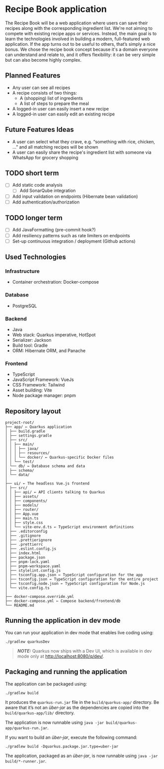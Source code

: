 # Recipe Book application

The Recipe Book will be a web application where users can save their recipes along with the corresponding ingredient
list. We're not aiming to compete with existing recipe apps or services. Instead, the main goal is to learn the
technologies involved in building a modern, full-featured web application. If the app turns out to be useful to others,
that’s simply a nice bonus. We chose the recipe book concept because it's a domain everyone can understand and relate
to, and it offers flexibility: it can be very simple but can also become highly complex.

## Planned Features

* Any user can see all recipes
* A recipe consists of two things:
    * A (shopping) list of ingredients
    * A list of steps to prepare the meal
* A logged-in user can easily insert a new recipe
* A logged-in user can easily edit an existing recipe

## Future Features Ideas

* A user can select what they crave, e.g. “something with rice, chicken, …” and all matching recipes will be shown
* A user can easily share the recipe's ingredient list with someone via WhatsApp for grocery shopping

## TODO short term
- [ ] Add static code analysis
  - [ ] Add SonarQube integration
- [ ] Add input validation on endpoints (Hibernate bean validation)
- [ ] Add authentication/authorization

## TODO longer term
- [ ] Add JavaFormatting (pre-commit hook?)
- [ ] Add resiliency patterns such as rate limiters on endpoints
- [ ] Set-up continuous integration / deployment (Github actions)

## Used Technologies

### Infrastructure

* Container orchestration: Docker-compose

### Database

* PostgreSQL

### Backend

* Java
* Web stack: Quarkus imperative, HotSpot
* Serializer: Jackson
* Build tool: Gradle
* ORM: Hibernate ORM, and Panache

### Frontend

* TypeScript
* JavaScript Framework: VueJs
* CSS Framework: Tailwind
* Asset building: Vite
* Node package manager: pnpm

## Repository layout

```plain text
project-root/
├── app/ ← Quarkus application
│ ├── build.gradle
│ ├── settings.gradle
│ ├── src/
│ │ ├── main/
│ │ │ ├── java/
│ │ │ ├── resources/
│ │ │ └── docker/ ← Quarkus-specific Docker files
│ │ └── test/
│ └── db/ ← Database schema and data
│ ├── schema/
│ └── data/
│
├── ui/ ← The headless Vue.js frontend
│ ├── src/
│ │ ├── api/ ← API clients talking to Quarkus
│ │ ├── assets/
│ │ ├── components/
│ │ ├── models/ 
│ │ ├── router/ 
│ │ ├── App.vue
│ │ ├── main.ts
│ │ ├── style.css
│ │ └── vite-env.d.ts ← TypeScript environment definitions
│ ├── .editorconfig
│ ├── .gitignore
│ ├── .prettierignore
│ ├── .prettierrc
│ ├── .eslint.config.js
│ ├── index.html
│ ├── package.json
│ ├── pnpm-lock.yaml
│ ├── pnpm-workspace.yaml
│ ├── stylelint.config.js
│ ├── tsconfig.app.json ← TypeScript configuration for the app
│ ├── tsconfig.json ← TypeScript configuration for the entire project
│ ├── tsconfig.node.json ← TypeScript configuration for Node.js
│ └── vite.config.ts
│
├── docker-compose.override.yml
├── docker-compose.yml ← Compose backend/frontend/db
└── README.md
```

## Running the application in dev mode

You can run your application in dev mode that enables live coding using:

```shell script
./gradlew quarkusDev
```

> **_NOTE:_**  Quarkus now ships with a Dev UI, which is available in dev mode only at <http://localhost:8080/q/dev/>.

## Packaging and running the application

The application can be packaged using:

```shell script
./gradlew build
```

It produces the `quarkus-run.jar` file in the `build/quarkus-app/` directory.
Be aware that it’s not an _über-jar_ as the dependencies are copied into the `build/quarkus-app/lib/` directory.

The application is now runnable using `java -jar build/quarkus-app/quarkus-run.jar`.

If you want to build an _über-jar_, execute the following command:

```shell script
./gradlew build -Dquarkus.package.jar.type=uber-jar
```

The application, packaged as an _über-jar_, is now runnable using `java -jar build/*-runner.jar`.